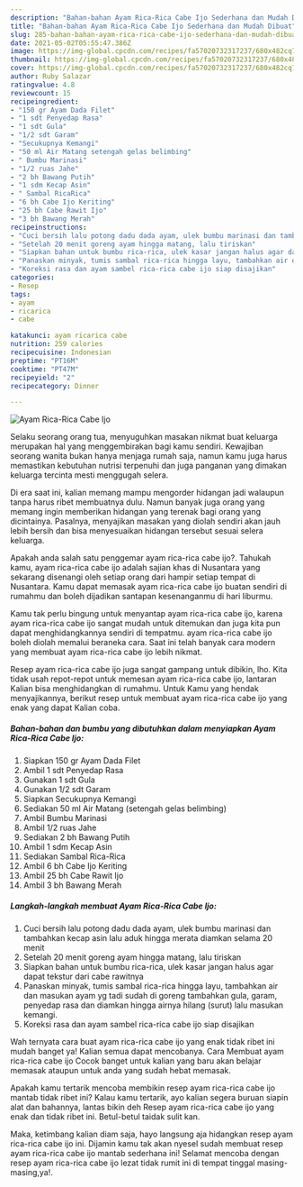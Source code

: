 ```yaml
---
description: "Bahan-bahan Ayam Rica-Rica Cabe Ijo Sederhana dan Mudah Dibuat"
title: "Bahan-bahan Ayam Rica-Rica Cabe Ijo Sederhana dan Mudah Dibuat"
slug: 285-bahan-bahan-ayam-rica-rica-cabe-ijo-sederhana-dan-mudah-dibuat
date: 2021-05-02T05:55:47.386Z
image: https://img-global.cpcdn.com/recipes/fa57020732317237/680x482cq70/ayam-rica-rica-cabe-ijo-foto-resep-utama.jpg
thumbnail: https://img-global.cpcdn.com/recipes/fa57020732317237/680x482cq70/ayam-rica-rica-cabe-ijo-foto-resep-utama.jpg
cover: https://img-global.cpcdn.com/recipes/fa57020732317237/680x482cq70/ayam-rica-rica-cabe-ijo-foto-resep-utama.jpg
author: Ruby Salazar
ratingvalue: 4.8
reviewcount: 15
recipeingredient:
- "150 gr Ayam Dada Filet"
- "1 sdt Penyedap Rasa"
- "1 sdt Gula"
- "1/2 sdt Garam"
- "Secukupnya Kemangi"
- "50 ml Air Matang setengah gelas belimbing"
- " Bumbu Marinasi"
- "1/2 ruas Jahe"
- "2 bh Bawang Putih"
- "1 sdm Kecap Asin"
- " Sambal RicaRica"
- "6 bh Cabe Ijo Keriting"
- "25 bh Cabe Rawit Ijo"
- "3 bh Bawang Merah"
recipeinstructions:
- "Cuci bersih lalu potong dadu dada ayam, ulek bumbu marinasi dan tambahkan kecap asin lalu aduk hingga merata diamkan selama 20 menit"
- "Setelah 20 menit goreng ayam hingga matang, lalu tiriskan"
- "Siapkan bahan untuk bumbu rica-rica, ulek kasar jangan halus agar dapat tekstur dari cabe rawitnya"
- "Panaskan minyak, tumis sambal rica-rica hingga layu, tambahkan air dan masukan ayam yg tadi sudah di goreng tambahkan gula, garam, penyedap rasa dan diamkan hingga airnya hilang (surut) lalu masukan kemangi."
- "Koreksi rasa dan ayam sambel rica-rica cabe ijo siap disajikan"
categories:
- Resep
tags:
- ayam
- ricarica
- cabe

katakunci: ayam ricarica cabe 
nutrition: 259 calories
recipecuisine: Indonesian
preptime: "PT16M"
cooktime: "PT47M"
recipeyield: "2"
recipecategory: Dinner

---
```



![Ayam Rica-Rica Cabe Ijo](https://img-global.cpcdn.com/recipes/fa57020732317237/680x482cq70/ayam-rica-rica-cabe-ijo-foto-resep-utama.jpg)

Selaku seorang orang tua, menyuguhkan masakan nikmat buat keluarga merupakan hal yang menggembirakan bagi kamu sendiri. Kewajiban seorang  wanita bukan hanya menjaga rumah saja, namun kamu juga harus memastikan kebutuhan nutrisi terpenuhi dan juga panganan yang dimakan keluarga tercinta mesti menggugah selera.

Di era  saat ini, kalian memang mampu mengorder hidangan jadi walaupun tanpa harus ribet membuatnya dulu. Namun banyak juga orang yang memang ingin memberikan hidangan yang terenak bagi orang yang dicintainya. Pasalnya, menyajikan masakan yang diolah sendiri akan jauh lebih bersih dan bisa menyesuaikan hidangan tersebut sesuai selera keluarga. 



Apakah anda salah satu penggemar ayam rica-rica cabe ijo?. Tahukah kamu, ayam rica-rica cabe ijo adalah sajian khas di Nusantara yang sekarang disenangi oleh setiap orang dari hampir setiap tempat di Nusantara. Kamu dapat memasak ayam rica-rica cabe ijo buatan sendiri di rumahmu dan boleh dijadikan santapan kesenanganmu di hari liburmu.

Kamu tak perlu bingung untuk menyantap ayam rica-rica cabe ijo, karena ayam rica-rica cabe ijo sangat mudah untuk ditemukan dan juga kita pun dapat menghidangkannya sendiri di tempatmu. ayam rica-rica cabe ijo boleh diolah memalui beraneka cara. Saat ini telah banyak cara modern yang membuat ayam rica-rica cabe ijo lebih nikmat.

Resep ayam rica-rica cabe ijo juga sangat gampang untuk dibikin, lho. Kita tidak usah repot-repot untuk memesan ayam rica-rica cabe ijo, lantaran Kalian bisa menghidangkan di rumahmu. Untuk Kamu yang hendak menyajikannya, berikut resep untuk membuat ayam rica-rica cabe ijo yang enak yang dapat Kalian coba.

<!--inarticleads1-->

##### Bahan-bahan dan bumbu yang dibutuhkan dalam menyiapkan Ayam Rica-Rica Cabe Ijo:

1. Siapkan 150 gr Ayam Dada Filet
1. Ambil 1 sdt Penyedap Rasa
1. Gunakan 1 sdt Gula
1. Gunakan 1/2 sdt Garam
1. Siapkan Secukupnya Kemangi
1. Sediakan 50 ml Air Matang (setengah gelas belimbing)
1. Ambil  Bumbu Marinasi
1. Ambil 1/2 ruas Jahe
1. Sediakan 2 bh Bawang Putih
1. Ambil 1 sdm Kecap Asin
1. Sediakan  Sambal Rica-Rica
1. Ambil 6 bh Cabe Ijo Keriting
1. Ambil 25 bh Cabe Rawit Ijo
1. Ambil 3 bh Bawang Merah




<!--inarticleads2-->

##### Langkah-langkah membuat Ayam Rica-Rica Cabe Ijo:

1. Cuci bersih lalu potong dadu dada ayam, ulek bumbu marinasi dan tambahkan kecap asin lalu aduk hingga merata diamkan selama 20 menit
1. Setelah 20 menit goreng ayam hingga matang, lalu tiriskan
1. Siapkan bahan untuk bumbu rica-rica, ulek kasar jangan halus agar dapat tekstur dari cabe rawitnya
1. Panaskan minyak, tumis sambal rica-rica hingga layu, tambahkan air dan masukan ayam yg tadi sudah di goreng tambahkan gula, garam, penyedap rasa dan diamkan hingga airnya hilang (surut) lalu masukan kemangi.
1. Koreksi rasa dan ayam sambel rica-rica cabe ijo siap disajikan




Wah ternyata cara buat ayam rica-rica cabe ijo yang enak tidak ribet ini mudah banget ya! Kalian semua dapat mencobanya. Cara Membuat ayam rica-rica cabe ijo Cocok banget untuk kalian yang baru akan belajar memasak ataupun untuk anda yang sudah hebat memasak.

Apakah kamu tertarik mencoba membikin resep ayam rica-rica cabe ijo mantab tidak ribet ini? Kalau kamu tertarik, ayo kalian segera buruan siapin alat dan bahannya, lantas bikin deh Resep ayam rica-rica cabe ijo yang enak dan tidak ribet ini. Betul-betul taidak sulit kan. 

Maka, ketimbang kalian diam saja, hayo langsung aja hidangkan resep ayam rica-rica cabe ijo ini. Dijamin kamu tak akan nyesel sudah membuat resep ayam rica-rica cabe ijo mantab sederhana ini! Selamat mencoba dengan resep ayam rica-rica cabe ijo lezat tidak rumit ini di tempat tinggal masing-masing,ya!.

